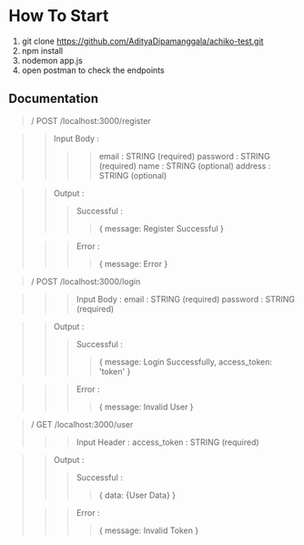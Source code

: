 



# How To Start

 1. git clone <https://github.com/AdityaDipamanggala/achiko-test.git>
 2. npm install
 3. nodemon app.js
 4. open postman to check the endpoints

## Documentation

> / POST /localhost:3000/register

>> Input Body : 
>>>> email : STRING  (required)
>>> >password : STRING (required)
>>> >name : STRING (optional)
>>> >address : STRING (optional)

>> Output  : 
>>> Successful : 
>>>>{
>>>>			message: Register Successful
>>>>}
>
>>> Error : 
>>>>{
>>>>			message: Error
>>>>}

> / POST /localhost:3000/login

> >> Input Body : 
>>> email : STRING  (required)
>>> password : STRING (required)

>> Output  : 
>>> Successful : 
>>>>{
>>>>			message: Login Successfully,
>>>>			access_token:  'token'
>>>>}

>>> Error : 
>>>>{
>>>>			message: Invalid User
>>>>}

>  / GET /localhost:3000/user
>  >> Input Header : 
>>> access_token : STRING  (required)

>> Output  : 
>>> Successful : 
>>>>{
>>>>			data: {User Data} 
>>>>}
>
>>> Error : 
>>>>{
>>>>			message: Invalid Token
>>>>}


